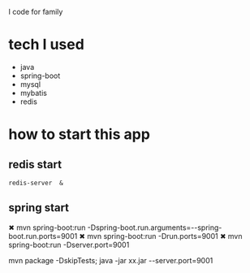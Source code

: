 I code for family

# tech I used

- java
- spring-boot
- mysql
- mybatis
- redis

# how to start this app

## redis start

`redis-server  &`  

## spring start

✖ mvn spring-boot:run -Dspring-boot.run.arguments=--spring-boot.run.ports=9001
✖ mvn spring-boot:run -Drun.ports=9001
✖ mvn spring-boot:run -Dserver.port=9001

mvn package -DskipTests;
java -jar xx.jar --server.port=9001